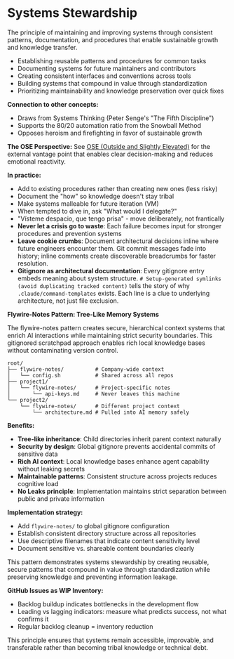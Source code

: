 # Systems Stewardship

The principle of maintaining and improving systems through consistent patterns, documentation, and procedures that enable sustainable growth and knowledge transfer.

- Establishing reusable patterns and procedures for common tasks
- Documenting systems for future maintainers and contributors
- Creating consistent interfaces and conventions across tools
- Building systems that compound in value through standardization
- Prioritizing maintainability and knowledge preservation over quick fixes

**Connection to other concepts:**
- Draws from Systems Thinking (Peter Senge's "The Fifth Discipline")
- Supports the 80/20 automation ratio from the Snowball Method
- Opposes heroism and firefighting in favor of sustainable growth

**The OSE Perspective:** See [OSE (Outside and Slightly Elevated)](ose.md) for the external vantage point that enables clear decision-making and reduces emotional reactivity.

**In practice:**
- Add to existing procedures rather than creating new ones (less risky)
- Document the "how" so knowledge doesn't stay tribal
- Make systems malleable for future iteration (VM)
- When tempted to dive in, ask "What would I delegate?"
- "Vísteme despacio, que tengo prisa" - move deliberately, not frantically
- **Never let a crisis go to waste**: Each failure becomes input for stronger procedures and prevention systems
- **Leave cookie crumbs**: Document architectural decisions inline where future engineers encounter them. Git commit messages fade into history; inline comments create discoverable breadcrumbs for faster resolution.
- **Gitignore as architectural documentation**: Every gitignore entry embeds meaning about system structure. `# Setup-generated symlinks (avoid duplicating tracked content)` tells the story of why `.claude/command-templates` exists. Each line is a clue to underlying architecture, not just file exclusion.

**Flywire-Notes Pattern: Tree-Like Memory Systems**

The flywire-notes pattern creates secure, hierarchical context systems that enrich AI interactions while maintaining strict security boundaries. This gitignored scratchpad approach enables rich local knowledge bases without contaminating version control.

```
root/
├── flywire-notes/          # Company-wide context
│   └── config.sh           # Shared across all repos
├── project1/
│   └── flywire-notes/      # Project-specific notes  
│       └── api-keys.md     # Never leaves this machine
└── project2/
    └── flywire-notes/      # Different project context
        └── architecture.md # Pulled into AI memory safely
```

**Benefits:**
- **Tree-like inheritance**: Child directories inherit parent context naturally
- **Security by design**: Global gitignore prevents accidental commits of sensitive data
- **Rich AI context**: Local knowledge bases enhance agent capability without leaking secrets
- **Maintainable patterns**: Consistent structure across projects reduces cognitive load
- **No Leaks principle**: Implementation maintains strict separation between public and private information

**Implementation strategy:**
- Add `flywire-notes/` to global gitignore configuration
- Establish consistent directory structure across all repositories
- Use descriptive filenames that indicate content sensitivity level
- Document sensitive vs. shareable content boundaries clearly

This pattern demonstrates systems stewardship by creating reusable, secure patterns that compound in value through standardization while preserving knowledge and preventing information leakage.

**GitHub Issues as WIP Inventory:**
- Backlog buildup indicates bottlenecks in the development flow
- Leading vs lagging indicators: measure what predicts success, not what confirms it
- Regular backlog cleanup = inventory reduction

This principle ensures that systems remain accessible, improvable, and transferable rather than becoming tribal knowledge or technical debt.
